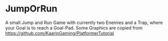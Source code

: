 # JumpOrRun
A small Jump and Run Game with currently two Enemies and a Trap, where your Goal is to reach a Goal-Pad. 
Some Graphics are copied from https://github.com/KaarinGaming/PlatformerTutorial
